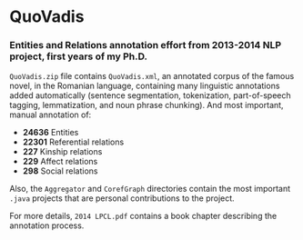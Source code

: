 # QuoVadis
### Entities and Relations annotation effort from 2013-2014 NLP project, first years of my Ph.D.

`QuoVadis.zip` file contains `QuoVadis.xml`, an annotated corpus of the famous novel, in the Romanian language, containing many linguistic annotations added automatically (sentence segmentation, tokenization, part-of-speech tagging, lemmatization, and noun phrase chunking). And most important, manual annotation of:

 * __24636__ Entities
 * __22301__ Referential relations
 * __227__ Kinship relations
 * __229__ Affect relations
 * __298__ Social relations
 
Also, the `Aggregator` and `CorefGraph` directories contain the most important `.java` projects that are personal contributions to the project.

For more details, `2014 LPCL.pdf` contains a book chapter describing the annotation process.
